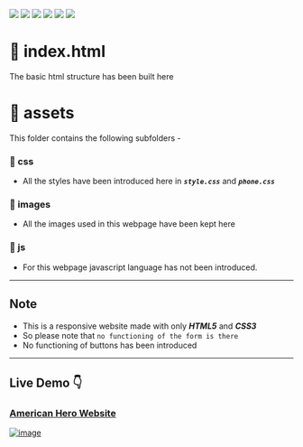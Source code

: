 ![](https://img.shields.io/badge/git-fff7f8?colorA=faf0f0&colorB=db4823&style=for-the-badge&logo=git)
![](https://img.shields.io/badge/github-fff7f8?colorA=080808&colorB=8a8a8a&style=for-the-badge&logo=github)
![](https://img.shields.io/badge/for-you-099450?colorA=b0c92e&colorB=487d3e&style=for-the-badge)
![](https://img.shields.io/badge/check_it-out-099450?colorA=9bb9bf&colorB=5088ab&style=for-the-badge)
![](https://img.shields.io/badge/python-used-bee5ed?colorA=37b6bd&colorB=3c9bb5&style=for-the-badge&logo=html)
![](https://img.shields.io/badge/visual_studio_code-1.48.1-181717?colorA=ae36d6&style=for-the-badge&logo=visual-studio-code)
# :small_orange_diamond: index.html
The basic html structure has been built here
# :small_orange_diamond: assets
This folder contains the following subfolders -
### :small_blue_diamond: css
   * All the styles have been introduced here in ***```style.css```*** and ***```phone.css```***
### :small_blue_diamond: images
   * All the images used in this webpage have been kept here
### :small_blue_diamond: js
   * For this webpage javascript language has not been introduced.
---
## Note
   * This is a responsive website made with only ***HTML5*** and ***CSS3***
   * So please note that ```no functioning of the form is there```
   * No functioning of buttons has been introduced

-----
## Live Demo :point_down:
### [American Hero Website](https://aritraroy24.github.io/Restaurant_American_Hero/)
[![image](https://www.linkpicture.com/q/2020-12-11-23-37-59.gif)](https://www.linkpicture.com/view.php?img=LPic5fd3b8d892fc8869057039)
